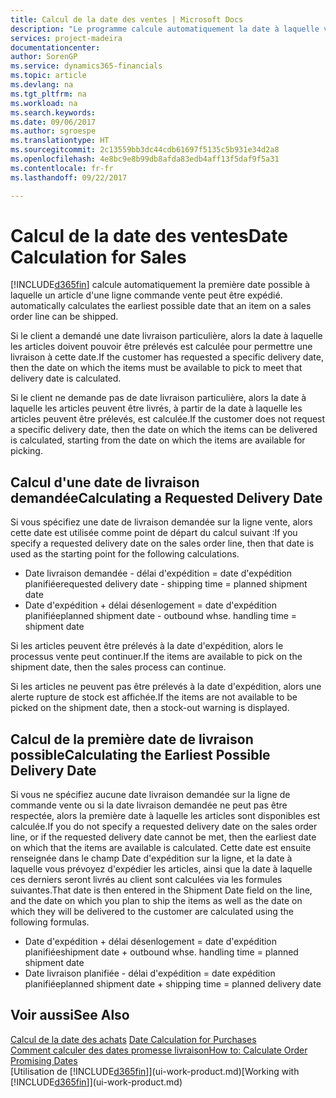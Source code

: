 ```yaml
---
title: Calcul de la date des ventes | Microsoft Docs
description: "Le programme calcule automatiquement la date à laquelle vous devez commander un article pour l'avoir en stock à une certaine date. Il s'agit de la date à laquelle des articles commandés à une date donnée devraient être disponibles pour le prélèvement."
services: project-madeira
documentationcenter: 
author: SorenGP
ms.service: dynamics365-financials
ms.topic: article
ms.devlang: na
ms.tgt_pltfrm: na
ms.workload: na
ms.search.keywords: 
ms.date: 09/06/2017
ms.author: sgroespe
ms.translationtype: HT
ms.sourcegitcommit: 2c13559bb3dc44cdb61697f5135c5b931e34d2a8
ms.openlocfilehash: 4e8bc9e8b99db8afda83edb4aff13f5daf9f5a31
ms.contentlocale: fr-fr
ms.lasthandoff: 09/22/2017

---
```

# <a name="date-calculation-for-sales"></a><span data-ttu-id="110e9-104">Calcul de la date des ventes</span><span class="sxs-lookup"><span data-stu-id="110e9-104">Date Calculation for Sales</span></span>
[!INCLUDE[d365fin](includes/d365fin_md.md)]<span data-ttu-id="110e9-105"> calcule automatiquement la première date possible à laquelle un article d'une ligne commande vente peut être expédié.</span><span class="sxs-lookup"><span data-stu-id="110e9-105"> automatically calculates the earliest possible date that an item on a sales order line can be shipped.</span></span>

<span data-ttu-id="110e9-106">Si le client a demandé une date livraison particulière, alors la date à laquelle les articles doivent pouvoir être prélevés est calculée pour permettre une livraison à cette date.</span><span class="sxs-lookup"><span data-stu-id="110e9-106">If the customer has requested a specific delivery date, then the date on which the items must be available to pick to meet that delivery date is calculated.</span></span>

<span data-ttu-id="110e9-107">Si le client ne demande pas de date livraison particulière, alors la date à laquelle les articles peuvent être livrés, à partir de la date à laquelle les articles peuvent être prélevés, est calculée.</span><span class="sxs-lookup"><span data-stu-id="110e9-107">If the customer does not request a specific delivery date, then the date on which the items can be delivered is calculated, starting from the date on which the items are available for picking.</span></span>

## <a name="calculating-a-requested-delivery-date"></a><span data-ttu-id="110e9-108">Calcul d'une date de livraison demandée</span><span class="sxs-lookup"><span data-stu-id="110e9-108">Calculating a Requested Delivery Date</span></span>
<span data-ttu-id="110e9-109">Si vous spécifiez une date de livraison demandée sur la ligne vente, alors cette date est utilisée comme point de départ du calcul suivant :</span><span class="sxs-lookup"><span data-stu-id="110e9-109">If you specify a requested delivery date on the sales order line, then that date is used as the starting point for the following calculations.</span></span>

- <span data-ttu-id="110e9-110">Date livraison demandée - délai d'expédition = date d'expédition planifiée</span><span class="sxs-lookup"><span data-stu-id="110e9-110">requested delivery date - shipping time = planned shipment date</span></span>
- <span data-ttu-id="110e9-111">Date d'expédition + délai désenlogement = date d'expédition planifiée</span><span class="sxs-lookup"><span data-stu-id="110e9-111">planned shipment date - outbound whse. handling time = shipment date</span></span>

<span data-ttu-id="110e9-112">Si les articles peuvent être prélevés à la date d'expédition, alors le processus vente peut continuer.</span><span class="sxs-lookup"><span data-stu-id="110e9-112">If the items are available to pick on the shipment date, then the sales process can continue.</span></span>

<span data-ttu-id="110e9-113">Si les articles ne peuvent pas être prélevés à la date d'expédition, alors une alerte rupture de stock est affichée.</span><span class="sxs-lookup"><span data-stu-id="110e9-113">If the items are not available to be picked on the shipment date, then a stock-out warning is displayed.</span></span>

## <a name="calculating-the-earliest-possible-delivery-date"></a><span data-ttu-id="110e9-114">Calcul de la première date de livraison possible</span><span class="sxs-lookup"><span data-stu-id="110e9-114">Calculating the Earliest Possible Delivery Date</span></span>
<span data-ttu-id="110e9-115">Si vous ne spécifiez aucune date livraison demandée sur la ligne de commande vente ou si la date livraison demandée ne peut pas être respectée, alors la première date à laquelle les articles sont disponibles est calculée.</span><span class="sxs-lookup"><span data-stu-id="110e9-115">If you do not specify a requested delivery date on the sales order line, or if the requested delivery date cannot be met, then the earliest date on which that the items are available is calculated.</span></span> <span data-ttu-id="110e9-116">Cette date est ensuite renseignée dans le champ Date d'expédition sur la ligne, et la date à laquelle vous prévoyez d'expédier les articles, ainsi que la date à laquelle ces derniers seront livrés au client sont calculées via les formules suivantes.</span><span class="sxs-lookup"><span data-stu-id="110e9-116">That date is then entered in the Shipment Date field on the line, and the date on which you plan to ship the items as well as the date on which they will be delivered to the customer are calculated using the following formulas.</span></span>

- <span data-ttu-id="110e9-117">Date d'expédition + délai désenlogement = date d'expédition planifiée</span><span class="sxs-lookup"><span data-stu-id="110e9-117">shipment date + outbound whse. handling time = planned shipment date</span></span>
- <span data-ttu-id="110e9-118">Date livraison planifiée - délai d'expédition = date expédition planifiée</span><span class="sxs-lookup"><span data-stu-id="110e9-118">planned shipment date + shipping time = planned delivery date</span></span>


## <a name="see-also"></a><span data-ttu-id="110e9-119">Voir aussi</span><span class="sxs-lookup"><span data-stu-id="110e9-119">See Also</span></span>  
 <span data-ttu-id="110e9-120">[Calcul de la date des achats](purchasing-date-calculation-for-purchases.md) </span><span class="sxs-lookup"><span data-stu-id="110e9-120">[Date Calculation for Purchases](purchasing-date-calculation-for-purchases.md) </span></span>  
 [<span data-ttu-id="110e9-121">Comment calculer des dates promesse livraison</span><span class="sxs-lookup"><span data-stu-id="110e9-121">How to: Calculate Order Promising Dates</span></span>](sales-how-to-calculate-order-promising-dates.md)  
 <span data-ttu-id="110e9-122">[Utilisation de [!INCLUDE[d365fin](includes/d365fin_md.md)]](ui-work-product.md)</span><span class="sxs-lookup"><span data-stu-id="110e9-122">[Working with [!INCLUDE[d365fin](includes/d365fin_md.md)]](ui-work-product.md)</span></span>

